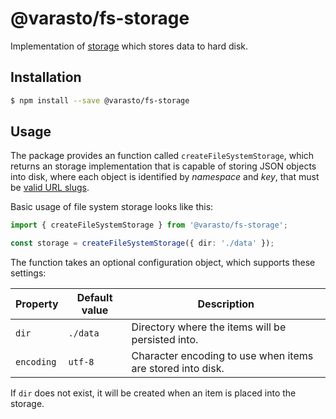 # @varasto/fs-storage

Implementation of [storage] which stores data to hard disk.

[storage]: https://www.npmjs.com/package/@varasto/storage

## Installation

```sh
$ npm install --save @varasto/fs-storage
```

## Usage

The package provides an function called `createFileSystemStorage`, which
returns an storage implementation that is capable of storing JSON objects
into disk, where each object is identified by _namespace_ and _key_, that
must be [valid URL slugs].

[valid url slugs]: https://ihateregex.io/expr/url-slug/

Basic usage of file system storage looks like this:

```TypeScript
import { createFileSystemStorage } from '@varasto/fs-storage';

const storage = createFileSystemStorage({ dir: './data' });
```

The function takes an optional configuration object, which supports these
settings:

| Property   | Default value | Description                                                |
| ---------- | ------------- | ---------------------------------------------------------- |
| `dir`      | `./data`      | Directory where the items will be persisted into.          |
| `encoding` | `utf-8`       | Character encoding to use when items are stored into disk. |

If `dir` does not exist, it will be created when an item is placed into the storage.
